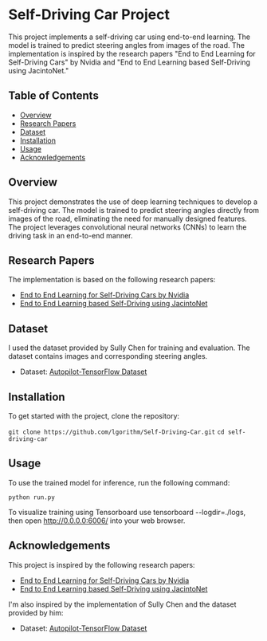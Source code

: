 # Self-Driving Car Project

This project implements a self-driving car using end-to-end learning. The model is trained to predict steering angles from images of the road. The implementation is inspired by the research papers "End to End Learning for Self-Driving Cars" by Nvidia and "End to End Learning based Self-Driving using JacintoNet."

## Table of Contents

- [Overview](#overview)
- [Research Papers](#research-papers)
- [Dataset](#dataset)
- [Installation](#installation)
- [Usage](#usage)
- [Acknowledgements](#acknowledgements)

## Overview

This project demonstrates the use of deep learning techniques to develop a self-driving car. The model is trained to predict steering angles directly from images of the road, eliminating the need for manually designed features. The project leverages convolutional neural networks (CNNs) to learn the driving task in an end-to-end manner.

## Research Papers

The implementation is based on the following research papers:

- [End to End Learning for Self-Driving Cars by Nvidia](https://arxiv.org/pdf/1604.07316.pdf)
- [End to End Learning based Self-Driving using JacintoNet](https://ieeexplore.ieee.org/document/8576190)

## Dataset 

I used the dataset provided by Sully Chen for training and evaluation. The dataset contains images and corresponding steering angles.

- Dataset: [Autopilot-TensorFlow Dataset](https://github.com/SullyChen/driving-datasets)

## Installation

To get started with the project, clone the repository:

`git clone https://github.com/lgorithm/Self-Driving-Car.git`
`cd self-driving-car`

## Usage

To use the trained model for inference, run the following command:

`python run.py`

To visualize training using Tensorboard use tensorboard --logdir=./logs, then open http://0.0.0.0:6006/ into your web browser.

## Acknowledgements

This project is inspired by the following research papers:

- [End to End Learning for Self-Driving Cars by Nvidia](https://arxiv.org/pdf/1604.07316.pdf)
- [End to End Learning based Self-Driving using JacintoNet](https://ieeexplore.ieee.org/document/8576190)

I'm also inspired by the implementation of Sully Chen and the dataset provided by him:

- Dataset: [Autopilot-TensorFlow Dataset](https://github.com/SullyChen/Autopilot-TensorFlow)
